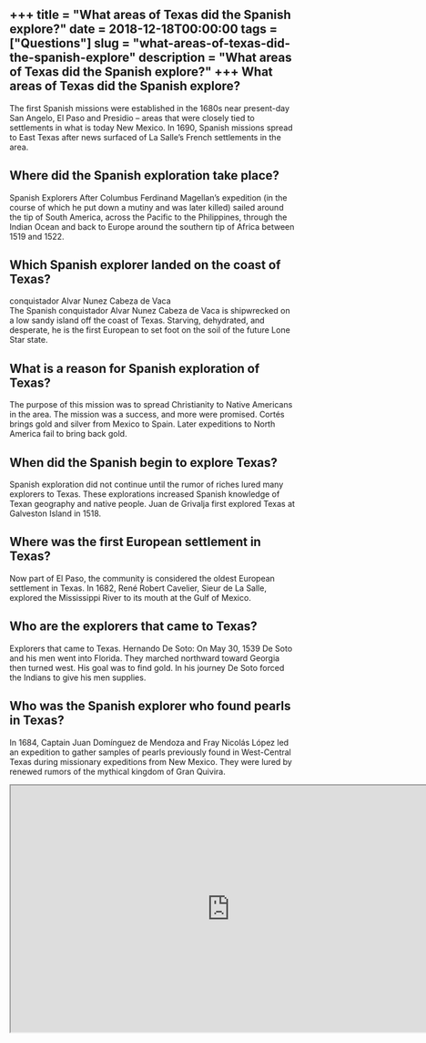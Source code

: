 +++
title = "What areas of Texas did the Spanish explore?"
date = 2018-12-18T00:00:00
tags = ["Questions"]
slug = "what-areas-of-texas-did-the-spanish-explore"
description = "What areas of Texas did the Spanish explore?"
+++
What areas of Texas did the Spanish explore?
--------------------------------------------

The first Spanish missions were established in the 1680s near present-day San Angelo, El Paso and Presidio – areas that were closely tied to settlements in what is today New Mexico. In 1690, Spanish missions spread to East Texas after news surfaced of La Salle’s French settlements in the area.

Where did the Spanish exploration take place?
---------------------------------------------

Spanish Explorers After Columbus Ferdinand Magellan’s expedition (in the course of which he put down a mutiny and was later killed) sailed around the tip of South America, across the Pacific to the Philippines, through the Indian Ocean and back to Europe around the southern tip of Africa between 1519 and 1522.

Which Spanish explorer landed on the coast of Texas?
----------------------------------------------------

conquistador Alvar Nunez Cabeza de Vaca  
The Spanish conquistador Alvar Nunez Cabeza de Vaca is shipwrecked on a low sandy island off the coast of Texas. Starving, dehydrated, and desperate, he is the first European to set foot on the soil of the future Lone Star state.

What is a reason for Spanish exploration of Texas?
--------------------------------------------------

The purpose of this mission was to spread Christianity to Native Americans in the area. The mission was a success, and more were promised. Cortés brings gold and silver from Mexico to Spain. Later expeditions to North America fail to bring back gold.

When did the Spanish begin to explore Texas?
--------------------------------------------

Spanish exploration did not continue until the rumor of riches lured many explorers to Texas. These explorations increased Spanish knowledge of Texan geography and native people. Juan de Grivalja first explored Texas at Galveston Island in 1518.

Where was the first European settlement in Texas?
-------------------------------------------------

Now part of El Paso, the community is considered the oldest European settlement in Texas. In 1682, René Robert Cavelier, Sieur de La Salle, explored the Mississippi River to its mouth at the Gulf of Mexico.

Who are the explorers that came to Texas?
-----------------------------------------

Explorers that came to Texas. Hernando De Soto: On May 30, 1539 De Soto and his men went into Florida. They marched northward toward Georgia then turned west. His goal was to find gold. In his journey De Soto forced the Indians to give his men supplies.

Who was the Spanish explorer who found pearls in Texas?
-------------------------------------------------------

In 1684, Captain Juan Domínguez de Mendoza and Fray Nicolás López led an expedition to gather samples of pearls previously found in West-Central Texas during missionary expeditions from New Mexico. They were lured by renewed rumors of the mythical kingdom of Gran Quivira.

<iframe allow="accelerometer; autoplay; clipboard-write; encrypted-media; gyroscope; picture-in-picture" allowfullscreen="" class="__youtube_prefs__  epyt-is-override  no-lazyload" data-no-lazy="1" data-origheight="433" data-origwidth="770" data-skipgform_ajax_framebjll="" height="433" id="_ytid_14492" loading="lazy" src="https://www.youtube.com/embed/uWj0GCvn_Oo?enablejsapi=1&autoplay=0&cc_load_policy=0&cc_lang_pref=&iv_load_policy=1&loop=0&modestbranding=0&rel=1&fs=1&playsinline=0&autohide=2&theme=dark&color=red&controls=1&" title="YouTube player" width="770"></iframe>